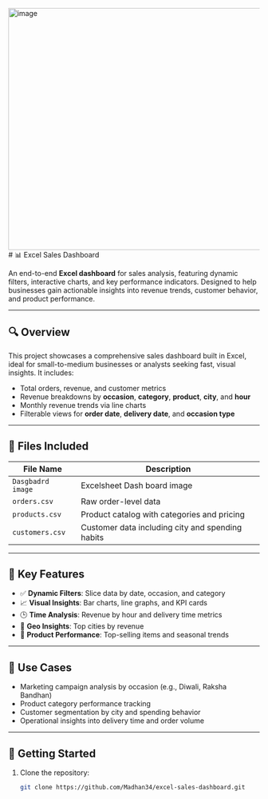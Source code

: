 <img width="1233" height="484" alt="image" src="https://github.com/user-attachments/assets/682d4b04-f5a4-4b18-8403-e51601813691" /># 📊 Excel Sales Dashboard

An end-to-end **Excel dashboard** for sales analysis, featuring dynamic filters, interactive charts, and key performance indicators. Designed to help businesses gain actionable insights into revenue trends, customer behavior, and product performance.

---

## 🔍 Overview

This project showcases a comprehensive sales dashboard built in Excel, ideal for small-to-medium businesses or analysts seeking fast, visual insights. It includes:

- Total orders, revenue, and customer metrics
- Revenue breakdowns by **occasion**, **category**, **product**, **city**, and **hour**
- Monthly revenue trends via line charts
- Filterable views for **order date**, **delivery date**, and **occasion type**

---

## 📁 Files Included

| File Name         | Description                                      |
|------------------|--------------------------------------------------|
| `Dasgbadrd image`| Excelsheet Dash board image      |
| `orders.csv`     | Raw order-level data                             |
| `products.csv`   | Product catalog with categories and pricing      |
| `customers.csv`  | Customer data including city and spending habits |

---

## 📌 Key Features

- ✅ **Dynamic Filters**: Slice data by date, occasion, and category
- 📈 **Visual Insights**: Bar charts, line graphs, and KPI cards
- 🕒 **Time Analysis**: Revenue by hour and delivery time metrics
- 🌆 **Geo Insights**: Top cities by revenue
- 🎯 **Product Performance**: Top-selling items and seasonal trends

---

## 🧠 Use Cases

- Marketing campaign analysis by occasion (e.g., Diwali, Raksha Bandhan)
- Product category performance tracking
- Customer segmentation by city and spending behavior
- Operational insights into delivery time and order volume

---

## 🚀 Getting Started

1. Clone the repository:
   ```bash
   git clone https://github.com/Madhan34/excel-sales-dashboard.git
